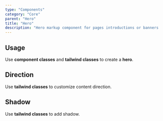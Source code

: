 ```yaml
---
type: "Components"
category: "Core"
parent: "Hero"
title: "Hero"
description: "Hero markup component for pages introductions or banners."
---
```


## Usage

Use **component classes** and **tailwind classes** to create a **hero**.

<demo>
  <div class="gatsby_demo_item toggle" data-iframe="iframe/components/core/hero/usage">
  </div>
</demo>

## Direction

Use **tailwind classes** to customize content direction.

<demo>
  <div class="gatsby_demo_item toggle" data-iframe="iframe/components/core/hero/direction">
  </div>
</demo>

## Shadow

Use **tailwind classes** to add shadow.

<demo>
  <div class="gatsby_demo_item toggle" data-iframe="iframe/components/core/hero/shadow">
  </div>
</demo>
